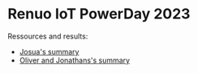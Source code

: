 # Renuo IoT PowerDay 2023

Ressources and results:

* [Josua's summary](./josua/)
* [Oliver and Jonathans's summary](./oliver_and_jonathan/)
